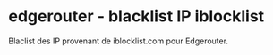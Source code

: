 # edgerouter - blacklist IP iblocklist
Blaclist des IP provenant de iblocklist.com pour Edgerouter.
